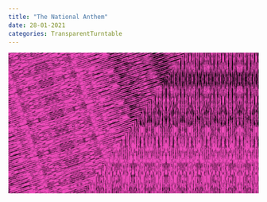 ```yaml
---
title: "The National Anthem"
date: 28-01-2021
categories: TransparentTurntable
---
```


[![The-National-Anthem](/img/hey.png)](https://www.youtube.com/embed/hTzRliW3iFs?controls=0)

